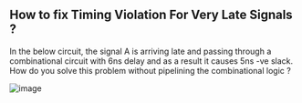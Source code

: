 ## How to fix Timing Violation For Very Late Signals ? 

In the below circuit, the signal A is arriving late and passing through a combinational circuit with 6ns delay and as a result it causes 5ns -ve slack.
How do you solve this problem without pipelining the combinational logic ? 


![image](https://github.com/gorkemnisanci96/G100DaysOfRTL/assets/70295884/2cba0a96-4127-4b85-8784-2a154f3fcb8c)

